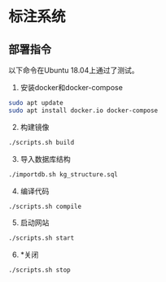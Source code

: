 # 标注系统

## 部署指令

以下命令在Ubuntu 18.04上通过了测试。

1. 安装docker和docker-compose

```sh
sudo apt update
sudo apt install docker.io docker-compose
```

2. 构建镜像

```sh
./scripts.sh build
```

3. 导入数据库结构

```sh
./importdb.sh kg_structure.sql
```

4. 编译代码

```sh
./scripts.sh compile
```

5. 启动网站

```sh
./scripts.sh start
```

6. *关闭

```sh
./scripts.sh stop
```

